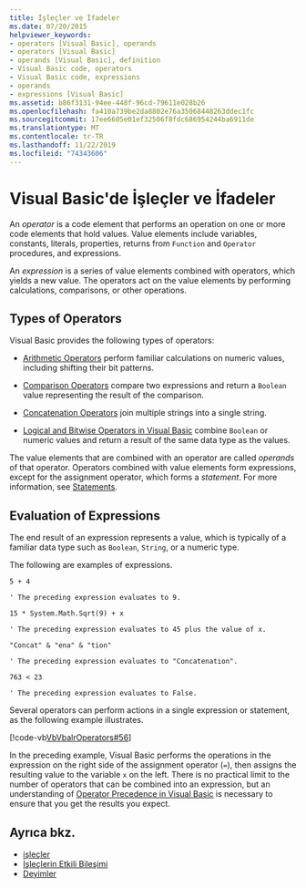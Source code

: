 ```yaml
---
title: İşleçler ve İfadeler
ms.date: 07/20/2015
helpviewer_keywords:
- operators [Visual Basic], operands
- operators [Visual Basic]
- operands [Visual Basic], definition
- Visual Basic code, operators
- Visual Basic code, expressions
- operands
- expressions [Visual Basic]
ms.assetid: b86f3131-94ee-448f-96cd-79611e028b26
ms.openlocfilehash: fa410a739be2da8802e76a35068448263ddec1fc
ms.sourcegitcommit: 17ee6605e01ef32506f8fdc686954244ba6911de
ms.translationtype: MT
ms.contentlocale: tr-TR
ms.lasthandoff: 11/22/2019
ms.locfileid: "74343606"
---
```

# <a name="operators-and-expressions-in-visual-basic"></a>Visual Basic'de İşleçler ve İfadeler
An *operator* is a code element that performs an operation on one or more code elements that hold values. Value elements include variables, constants, literals, properties, returns from `Function` and `Operator` procedures, and expressions.  
  
 An *expression* is a series of value elements combined with operators, which yields a new value. The operators act on the value elements by performing calculations, comparisons, or other operations.  
  
## <a name="types-of-operators"></a>Types of Operators  
 Visual Basic provides the following types of operators:  
  
- [Arithmetic Operators](../../../../visual-basic/programming-guide/language-features/operators-and-expressions/arithmetic-operators.md) perform familiar calculations on numeric values, including shifting their bit patterns.  
  
- [Comparison Operators](../../../../visual-basic/programming-guide/language-features/operators-and-expressions/comparison-operators.md) compare two expressions and return a `Boolean` value representing the result of the comparison.  
  
- [Concatenation Operators](../../../../visual-basic/programming-guide/language-features/operators-and-expressions/concatenation-operators.md) join multiple strings into a single string.  
  
- [Logical and Bitwise Operators in Visual Basic](../../../../visual-basic/programming-guide/language-features/operators-and-expressions/logical-and-bitwise-operators.md) combine `Boolean` or numeric values and return a result of the same data type as the values.  
  
 The value elements that are combined with an operator are called *operands* of that operator. Operators combined with value elements form expressions, except for the assignment operator, which forms a *statement*. For more information, see [Statements](../../../../visual-basic/programming-guide/language-features/statements.md).  
  
## <a name="evaluation-of-expressions"></a>Evaluation of Expressions  
 The end result of an expression represents a value, which is typically of a familiar data type such as `Boolean`, `String`, or a numeric type.  
  
 The following are examples of expressions.  
  
 `5 + 4`  
  
 `' The preceding expression evaluates to 9.`  
  
 `15 * System.Math.Sqrt(9) + x`  
  
 `' The preceding expression evaluates to 45 plus the value of x.`  
  
 `"Concat" & "ena" & "tion"`  
  
 `' The preceding expression evaluates to "Concatenation".`  
  
 `763 < 23`  
  
 `' The preceding expression evaluates to False.`  
  
 Several operators can perform actions in a single expression or statement, as the following example illustrates.  
  
 [!code-vb[VbVbalrOperators#56](~/samples/snippets/visualbasic/VS_Snippets_VBCSharp/VbVbalrOperators/VB/Class1.vb#56)]  
  
 In the preceding example, Visual Basic performs the operations in the expression on the right side of the assignment operator (`=`), then assigns the resulting value to the variable `x` on the left. There is no practical limit to the number of operators that can be combined into an expression, but an understanding of [Operator Precedence in Visual Basic](../../../../visual-basic/language-reference/operators/operator-precedence.md) is necessary to ensure that you get the results you expect.  

## <a name="see-also"></a>Ayrıca bkz.

- [işleçler](../../../../visual-basic/language-reference/operators/index.md)
- [İşleçlerin Etkili Bileşimi](../../../../visual-basic/programming-guide/language-features/operators-and-expressions/efficient-combination-of-operators.md)
- [Deyimler](../../../../visual-basic/language-reference/statements/index.md)
